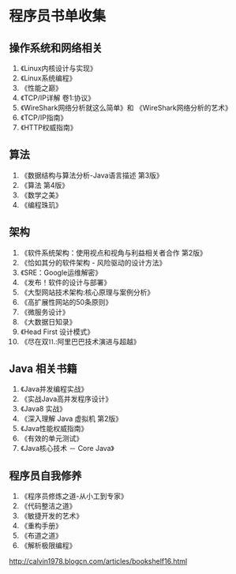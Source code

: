 # 程序员书单收集
## 操作系统和网络相关
1. 《Linux内核设计与实现》
2. 《Linux系统编程》
3. 《性能之巅》
4. 《TCP/IP详解 卷1:协议》
5. 《WireShark网络分析就这么简单》和 《WireShark网络分析的艺术》
6. 《TCP/IP指南》
7. 《HTTP权威指南》

## 算法
1. 《数据结构与算法分析-Java语言描述 第3版》
2. 《算法 第4版》
3. 《数学之美》
4. 《编程珠玑》

## 架构
1. 《软件系统架构：使用视点和视角与利益相关者合作 第2版》
2. 《恰如其分的软件架构 - 风险驱动的设计方法》
3. 《SRE：Google运维解密》
4. 《发布！软件的设计与部署》
5. 《大型网站技术架构:核心原理与案例分析》
6. 《高扩展性网站的50条原则》
7. 《微服务设计》
8. 《大数据日知录》
9. 《Head First 设计模式》
10. 《尽在双⒒:阿里巴巴技术演进与超越》

## Java 相关书籍
1. 《Java并发编程实战》
2. 《实战Java高并发程序设计》
3. 《Java8 实战》
4. 《深入理解 Java 虚拟机 第2版》
5. 《Java性能权威指南》
6. 《有效的单元测试》
7. 《Java核心技术 － Core Java》

## 程序员自我修养
1. 《程序员修炼之道-从小工到专家》
2. 《代码整洁之道》
3. 《敏捷开发的艺术》
4. 《重构手册》
5. 《布道之道》
6. 《解析极限编程》

http://calvin1978.blogcn.com/articles/bookshelf16.html
